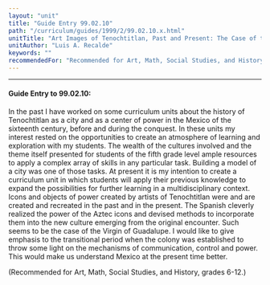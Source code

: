 ```yaml
---
layout: "unit"
title: "Guide Entry 99.02.10"
path: "/curriculum/guides/1999/2/99.02.10.x.html"
unitTitle: "Art Images of Tenochtitlan, Past and Present: The Case of the Virgin of Guadalupe"
unitAuthor: "Luis A. Recalde"
keywords: ""
recommendedFor: "Recommended for Art, Math, Social Studies, and History, grades 6-12."
---
```

<body>
<hr/>
<h4>
Guide Entry to 99.02.10:
</h4>
In the past I have worked on some curriculum units about the history of Tenochtitlan as a city and as a center of power in the Mexico of the sixteenth century, before and during the conquest. In these units my interest rested on the opportunities to create an atmosphere of learning and exploration with my students. The wealth of the cultures involved and the theme itself presented for students of the fifth grade level ample resources to apply a complex array of skills in any particular task. Building a model of a city was one of those tasks. At present it is my intention to create a curriculum unit in which students will apply their previous knowledge to expand the possibilities for further learning in a multidisciplinary context. Icons and objects of power created by artists of Tenochtitlan were and are created and recreated in the past and in the present. The Spanish cleverly realized the power of the Aztec icons and devised methods to incorporate them into the new culture emerging from the original encounter. Such seems to be the case of the Virgin of Guadalupe. I would like to give emphasis to the transitional period when the colony was established to throw some light on the mechanisms of communication, control and power. This would make us understand Mexico at the present time better.
<p>
(Recommended for Art, Math, Social Studies, and History, grades 6-12.)
</p>
</body>